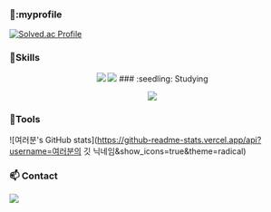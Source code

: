 ###  👏:myprofile

[![Solved.ac Profile](http://mazassumnida.wtf/api/v2/generate_badge?boj=kyw0428)](https://solved.ac/kyw0428/)



###  :muscle:Skills

<p align ="center">
<img src="https://img.shields.io/badge/python-3776AB?style=flat-square&logo=python&logoColor=white" />
<img src="https://img.shields.io/badge/python-3776AB?style=flat-square&logo=python&logoColor=white" />
### :seedling: Studying
</p>
<p align ="center">
<img src="https://img.shields.io/badge/Kubernetes-326CE5?style=flat-square&logo=Kubernetes&logoColor=white" />
    

###  :hammer:Tools


<p align ="center">

![여러분's GitHub stats](https://github-readme-stats.vercel.app/api?username=여러분의 깃 닉네임&show_icons=true&theme=radical)





###  :mailbox: Contact

<a href="mailto:여러분의 지메일주소" target="_blank"><img src="https://img.shields.io/badge/Gmail-EA4335?style=flat-square&logoGmail&logoColor=white" ></a>

<!--
**tissuecat0823/tissuecat0823** is a ✨ _special_ ✨ repository because its `README.md` (this file) appears on your GitHub profile.

Here are some ideas to get you started:

- 🔭 I’m currently working on ...
- 🌱 I’m currently learning ...
- 👯 I’m looking to collaborate on ...
- 🤔 I’m looking for help with ...
- 💬 Ask me about ...
- 📫 How to reach me: ...
- 😄 Pronouns: ...
- ⚡ Fun fact: ...
-->
